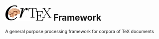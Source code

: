 ![CorTeX Framework](./public/img/logo.jpg) Framework
======

A general purpose processing framework for corpora of TeX documents
